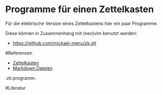 # Programme für einen Zettelkasten

Für die elektrische Version eines Zettelkastens hier ein paar Programme.

Diese können in Zusammenhang mit (neo)vim benutzt werden:

- https://github.com/mickael-menu/zk.git

#Referencen
- [Zettelkasten](gice.md)
- [Markdown Dateien](b3dk.md)

:zk:programm:

#Literatur



